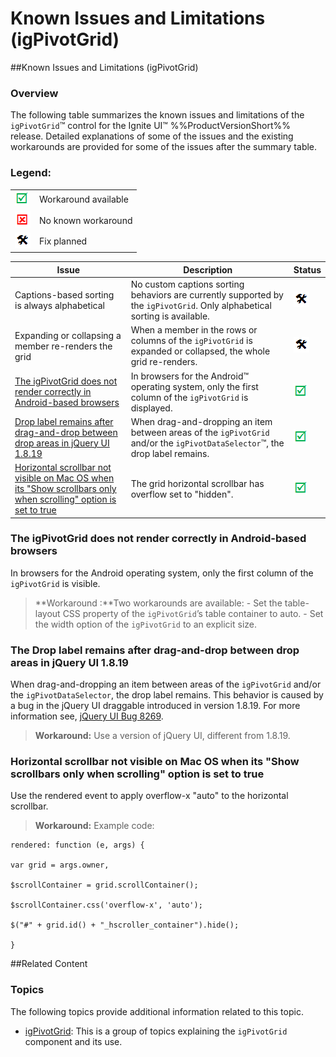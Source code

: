 ﻿<!--
|metadata|
{
    "fileName": "igpivotgrid-known-issues-and-limitations",
    "controlName": "igPivotGrid",
    "tags": ["Grids","Known Issues"]
}
|metadata|
-->

# Known Issues and Limitations (igPivotGrid)

##Known Issues and Limitations (igPivotGrid)

### Overview

The following table summarizes the known issues and limitations of the `igPivotGrid`™ control for the Ignite UI™ %%ProductVersionShort%% release. Detailed explanations of some of the issues and the existing workarounds are provided for some of the issues after the summary table.

### Legend:

<table class="table">
    <tbody>
        <tr>
            <td><img src="../../images/images/positive.png" alt="" class="img-responsive"></td>
            <td>Workaround available</td>
        </tr>
        <tr>
            <td><img src="../../images/images/negative.png" alt="" class="img-responsive"></td>
            <td>No known workaround</td>
        </tr>
        <tr>
            <td><img src="../../images/images/plannedFix.png" alt="" class="img-responsive"></td>
            <td>Fix planned</td>
        </tr>
    </tbody>
</table>


Issue| Description| Status
---|---|---
Captions-based sorting is always alphabetical|No custom captions sorting behaviors are currently supported by the `igPivotGrid`. Only alphabetical sorting is available.| ![](../../images/images/plannedFix.png)
Expanding or collapsing a member re-renders the grid| When a member in the rows or columns of the `igPivotGrid` is expanded or collapsed, the whole grid re-renders.|![](../../images/images/plannedFix.png)
[The igPivotGrid does not render correctly in Android-based browsers](#render-issue-android)|In browsers for the Android™ operating system, only the first column of the `igPivotGrid` is displayed. |![](../../images/images/positive.png)
[Drop label remains after drag-and-drop between drop areas in jQuery UI 1.8.19](#drop-label-remains)|When drag-and-dropping an item between areas of the `igPivotGrid` and/or the `igPivotDataSelector`™, the drop label remains.|![](../../images/images/positive.png)
[Horizontal scrollbar not visible on Mac OS when its "Show scrollbars only when scrolling" option is set to true](#horizontal-scrolbar-invisible)|The grid horizontal scrollbar has overflow set to "hidden".|![](../../images/images/positive.png)

### <a id="render-issue-android"></a>The igPivotGrid does not render correctly in Android-based browsers

In browsers for the Android operating system, only the first column of the `igPivotGrid` is visible.

>**Workaround :**Two workarounds are available:
	-   Set the table-layout CSS property of the `igPivotGrid`’s table container to auto.
	-   Set the width option of the `igPivotGrid` to an explicit size.

### <a id="drop-label-remains"></a>The Drop label remains after drag-and-drop between drop areas in jQuery UI 1.8.19

When drag-and-dropping an item between areas of the `igPivotGrid` and/or the `igPivotDataSelector`, the drop label remains. This behavior is caused by a bug in the jQuery UI draggable introduced in version 1.8.19. For more information see, [jQuery UI Bug 8269](http://bugs.jqueryui.com/ticket/8269).

>**Workaround:** Use a version of jQuery UI, different from 1.8.19.

 
### <a id="horizontal-scrolbar-invisible"></a>Horizontal scrollbar not visible on Mac OS when its "Show scrollbars only when scrolling" option is set to true

Use the rendered event to apply overflow-x "auto" to the horizontal scrollbar.

>**Workaround:** Example code:

```
rendered: function (e, args) {

var grid = args.owner,

$scrollContainer = grid.scrollContainer();

$scrollContainer.css('overflow-x', 'auto');

$("#" + grid.id() + "_hscroller_container").hide();

}
```

##Related Content

### Topics

The following topics provide additional information related to this topic.

- [igPivotGrid](igPivotGrid.html): This is a group of topics explaining the `igPivotGrid` component and its use.





 

 


